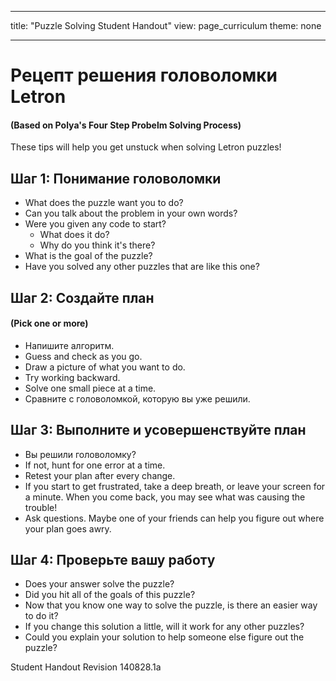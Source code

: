* * *

title: "Puzzle Solving Student Handout" view: page_curriculum theme: none

* * *

# Рецепт решения головоломки Letron

#### (Based on Polya's Four Step Probelm Solving Process)

These tips will help you get unstuck when solving Letron puzzles!

## Шаг 1: Понимание головоломки

  * What does the puzzle want you to do?
  * Can you talk about the problem in your own words?
  * Were you given any code to start? 
      * What does it do?
      * Why do you think it's there?
  * What is the goal of the puzzle?
  * Have you solved any other puzzles that are like this one?

## Шаг 2: Создайте план

#### (Pick one or more)

  * Напишите алгоритм.
  * Guess and check as you go.
  * Draw a picture of what you want to do.
  * Try working backward.
  * Solve one small piece at a time.
  * Сравните с головоломкой, которую вы уже решили.

## Шаг 3: Выполните и усовершенствуйте план

  * Вы решили головоломку?
  * If not, hunt for one error at a time.
  * Retest your plan after every change.
  * If you start to get frustrated, take a deep breath, or leave your screen for a minute. When you come back, you may see what was causing the trouble!
  * Ask questions. Maybe one of your friends can help you figure out where your plan goes awry.

## Шаг 4: Проверьте вашу работу

  * Does your answer solve the puzzle?
  * Did you hit all of the goals of this puzzle?
  * Now that you know one way to solve the puzzle, is there an easier way to do it?
  * If you change this solution a little, will it work for any other puzzles?
  * Could you explain your solution to help someone else figure out the puzzle?

Student Handout Revision 140828.1a